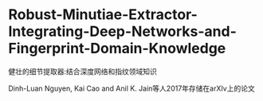 # Robust-Minutiae-Extractor-Integrating-Deep-Networks-and-Fingerprint-Domain-Knowledge
健壮的细节提取器:结合深度网络和指纹领域知识

Dinh-Luan Nguyen, Kai Cao and Anil K. Jain等人2017年存储在arXIv上的论文
